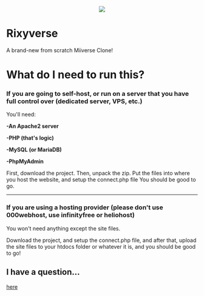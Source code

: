 <p align="center"><img src="https://i.imgur.com/15iUc2N.png"></img></p>


# Rixyverse
A brand-new from scratch Miiverse Clone!

# What do I need to run this?

### If you are going to self-host, or run on a server that you have full control over (dedicated server, VPS, etc.)
You'll need:

**-An Apache2 server**

**-PHP (that's logic)**

**-MySQL (or MariaDB)**

**-PhpMyAdmin**

First, download the project. Then, unpack the zip. Put the files into where you host the website, and setup the connect.php file You should be good to go.

----

### If you are using a hosting provider (please don't use 000webhost, use infinityfree or heliohost)

You won't need anything except the site files.

Download the project, and setup the connect.php file, and after that, upload the site files to your htdocs folder or whatever it is, and you should be good to go!

## I have a question...
<a href="https://github.com/Rixyverse/Rixyverse-FAQ">here</a>
